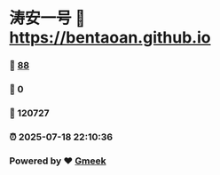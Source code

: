 # 涛安一号 :link: https://bentaoan.github.io 
### :page_facing_up: [88](https://bentaoan.github.io/tag.html) 
### :speech_balloon: 0 
### :hibiscus: 120727 
### :alarm_clock: 2025-07-18 22:10:36 
### Powered by :heart: [Gmeek](https://github.com/Meekdai/Gmeek)
